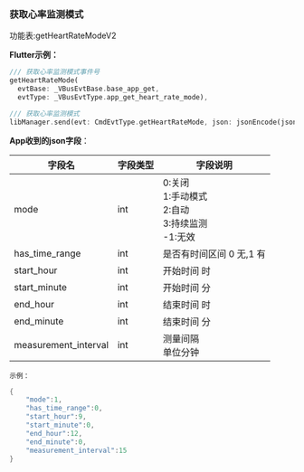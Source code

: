 ### 获取心率监测模式


功能表:getHeartRateModeV2

**Flutter示例：**

```dart
/// 获取心率监测模式事件号
getHeartRateMode(
  evtBase: _VBusEvtBase.base_app_get,
  evtType: _VBusEvtType.app_get_heart_rate_mode),

/// 获取心率监测模式
libManager.send(evt: CmdEvtType.getHeartRateMode, json: jsonEncode(json));
```



**App收到的json字段**：

| 字段名               | 字段类型 | 字段说明                                                     |
| -------------------- | -------- | ------------------------------------------------------------ |
| mode                 | int      | 0:关闭<br />1:手动模式<br />2:自动<br />3:持续监测<br />-1:无效 |
| has_time_range       | int      | 是否有时间区间 0 无,1 有                                     |
| start_hour           | int      | 开始时间 时                                                  |
| start_minute         | int      | 开始时间 分                                                  |
| end_hour             | int      | 结束时间 时                                                  |
| end_minute           | int      | 结束时间 分                                                  |
| measurement_interval | int      | 测量间隔<br />单位分钟                                       |

`示例：`

```c
{
    "mode":1,
    "has_time_range":0,
    "start_hour":9,
    "start_minute":0,
    "end_hour":12,
    "end_minute":0,
    "measurement_interval":15
}
```

